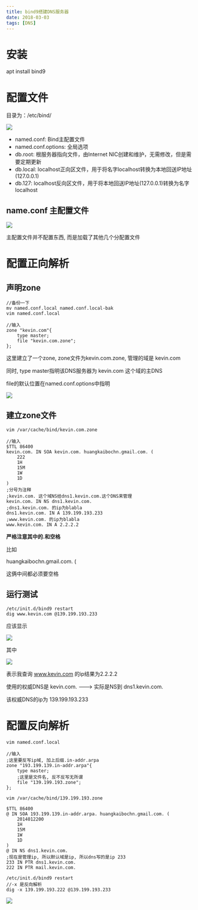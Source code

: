 ```yaml
---
title: bind9搭建DNS服务器
date: 2018-03-03
tags: [DNS]
---
```


# 安装

apt install bind9

# 配置文件

目录为：/etc/bind/

![](http://p1rbtn7qp.bkt.clouddn.com/18-1-29/89510273.jpg)

* named.conf: Bind主配置文件
* named.conf.options: 全局选项
* db.root: 根服务器指向文件，由Internet NIC创建和维护，无需修改，但是需要定期更新
* db.local: localhost正向区文件，用于将名字localhost转换为本地回送IP地址 (127.0.0.1)
* db.127: localhost反向区文件，用于将本地回送IP地址(127.0.0.1)转换为名字localhost

## name.conf 主配置文件

![](http://p1rbtn7qp.bkt.clouddn.com/18-1-29/27707780.jpg)

主配置文件并不配置东西, 而是加载了其他几个分配置文件

# 配置正向解析

## 声明zone

```
//备份一下
mv named.conf.local named.conf.local-bak
vim named.conf.local

//输入
zone "kevin.com"{
    type master;
    file "kevin.com.zone";
};
```

这里建立了一个zone, zone文件为kevin.com.zone, 管理的域是 kevin.com

同时, type master指明该DNS服务器为 kevin.com 这个域的主DNS

file的默认位置在named.conf.options中指明

![](http://p1rbtn7qp.bkt.clouddn.com/18-1-31/85453015.jpg)

## 建立zone文件

```
vim /var/cache/bind/kevin.com.zone

//输入
$TTL 86400
kevin.com. IN SOA kevin.com. huangkaibochn.gmail.com. (
    222 
    1H  
    15M 
    1W  
    1D  
)
;分号为注释
;kevin.com. 这个域NS给dns1.kevin.com.这个DNS来管理
kevin.com. IN NS dns1.kevin.com.
;dns1.kevin.com. 的ip为blabla
dns1.kevin.com. IN A 139.199.193.233
;www.kevin.com. 的ip为blabla
www.kevin.com. IN A 2.2.2.2
```

**严格注意其中的.和空格**

比如

huangkaibochn.gmail.com. (

这俩中间都必须要空格

## 运行测试

```
/etc/init.d/bind9 restart
dig www.kevin.com @139.199.193.233
```

应该显示

![](http://p1rbtn7qp.bkt.clouddn.com/18-1-31/60957320.jpg)

其中

![](http://p1rbtn7qp.bkt.clouddn.com/18-1-31/26760535.jpg)

表示我查询 www.kevin.com 的ip结果为2.2.2.2

使用的权威DNS是 kevin.com. ---> 实际是NS到 dns1.kevin.com.

该权威DNS的ip为 139.199.193.233

# 配置反向解析

```
vim named.conf.local

//输入
;这里要反写ip域, 加上后缀.in-addr.arpa
zone "193.199.139.in-addr.arpa"{
    type master;
    ;这里是文件名, 反不反写无所谓
    file "139.199.193.zone";
};
```

```
vim /var/cache/bind/139.199.193.zone

$TTL 86400
@ IN SOA 193.199.139.in-addr.arpa. huangkaibochn.gmail.com. (
    2014012200
    1H  
    15M 
    1W  
    1D  
)
@ IN NS dns1.kevin.com.
;现在是管理ip, 所以默认域是ip, 所以dns写的是ip 233
233 IN PTR dns1.kevin.com.
222 IN PTR mail.kevin.com.
```

```
/etc/init.d/bind9 restart
//-x 是反向解析
dig -x 139.199.193.222 @139.199.193.233
```

![](http://p1rbtn7qp.bkt.clouddn.com/18-1-31/65242115.jpg)